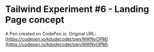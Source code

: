 # Tailwind Experiment #6 - Landing Page concept

A Pen created on CodePen.io. Original URL: [https://codepen.io/kdudecoder/pen/NWNvOPM](https://codepen.io/kdudecoder/pen/NWNvOPM).


